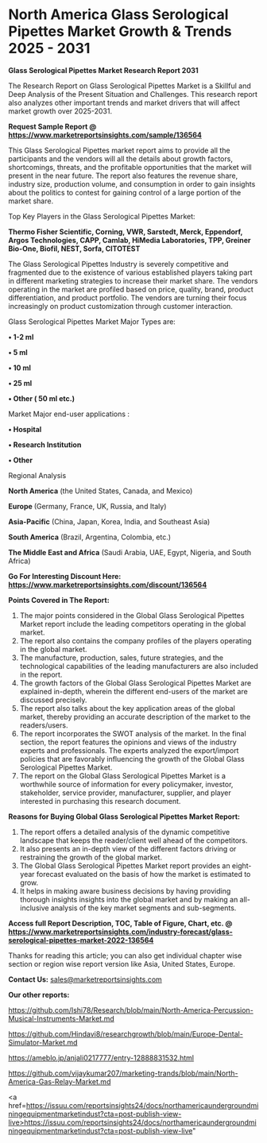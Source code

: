  # North America Glass Serological Pipettes Market Growth & Trends 2025 - 2031

<strong>Glass Serological Pipettes Market Research Report 2031</strong>

The Research Report on Glass Serological Pipettes Market is a Skillful and Deep Analysis of the Present Situation and Challenges. This research report also analyzes other important trends and market drivers that will affect market growth over 2025-2031.

<strong>Request Sample Report @ <a href=https://www.marketreportsinsights.com/sample/136564>https://www.marketreportsinsights.com/sample/136564</a></strong>

This Glass Serological Pipettes market report aims to provide all the participants and the vendors will all the details about growth factors, shortcomings, threats, and the profitable opportunities that the market will present in the near future. The report also features the revenue share, industry size, production volume, and consumption in order to gain insights about the politics to contest for gaining control of a large portion of the market share.

Top Key Players in the Glass Serological Pipettes Market:

<strong>Thermo Fisher Scientific, Corning, VWR, Sarstedt, Merck, Eppendorf, Argos Technologies, CAPP, Camlab, HiMedia Laboratories, TPP, Greiner Bio-One, Biofil, NEST, Sorfa, CITOTEST</strong>

The Glass Serological Pipettes Industry is severely competitive and fragmented due to the existence of various established players taking part in different marketing strategies to increase their market share. The vendors operating in the market are profiled based on price, quality, brand, product differentiation, and product portfolio. The vendors are turning their focus increasingly on product customization through customer interaction.

Glass Serological Pipettes Market Major Types are:

<strong>• 1-2 ml

• 5 ml

• 10 ml

• 25 ml

• Other ( 50 ml etc.)</strong>

Market Major end-user applications :

<strong>• Hospital

• Research Institution

• Other</strong>

Regional Analysis

</u><strong><b>North America</b></strong> (the United States, Canada, and Mexico)

<strong><b>Europe </b></strong>(Germany, France, UK, Russia, and Italy)

<strong><b>Asia-Pacific</b></strong> (China, Japan, Korea, India, and Southeast Asia)

<strong><b>South America</b></strong> (Brazil, Argentina, Colombia, etc.)

<strong><b>The Middle East and Africa</b></strong> (Saudi Arabia, UAE, Egypt, Nigeria, and South Africa)

<strong>Go For Interesting Discount Here: <a href=https://www.marketreportsinsights.com/discount/136564>https://www.marketreportsinsights.com/discount/136564</a></strong>

<strong>Points Covered in The Report:</strong>
<ol>
  <li>The major points considered in the Global Glass Serological Pipettes Market report include the leading competitors operating in the global market.</li>
  <li>The report also contains the company profiles of the players operating in the global market.</li>
  <li>The manufacture, production, sales, future strategies, and the technological capabilities of the leading manufacturers are also included in the report.</li>
  <li>The growth factors of the Global Glass Serological Pipettes Market are explained in-depth, wherein the different end-users of the market are discussed precisely.</li>
  <li>The report also talks about the key application areas of the global market, thereby providing an accurate description of the market to the readers/users.</li>
  <li>The report incorporates the SWOT analysis of the market. In the final section, the report features the opinions and views of the industry experts and professionals. The experts analyzed the export/import policies that are favorably influencing the growth of the Global Glass Serological Pipettes Market.</li>
  <li>The report on the Global Glass Serological Pipettes Market is a worthwhile source of information for every policymaker, investor, stakeholder, service provider, manufacturer, supplier, and player interested in purchasing this research document.</li>
</ol>
<strong>Reasons for Buying Global Glass Serological Pipettes Market Report:</strong>

<ol>
  <li>The report offers a detailed analysis of the dynamic competitive landscape that keeps the reader/client well ahead of the competitors.</li>
  <li>It also presents an in-depth view of the different factors driving or restraining the growth of the global market.</li>
  <li>The Global Glass Serological Pipettes Market report provides an eight-year forecast evaluated on the basis of how the market is estimated to grow.</li>
  <li>It helps in making aware business decisions by having providing thorough insights insights into the global market and by making an all-inclusive analysis of the key market segments and sub-segments.</li>
</ol>
<strong>Access full Report Description, TOC, Table of Figure, Chart, etc. @ <a href=https://www.marketreportsinsights.com/industry-forecast/glass-serological-pipettes-market-2022-136564>https://www.marketreportsinsights.com/industry-forecast/glass-serological-pipettes-market-2022-136564</a></strong>


Thanks for reading this article; you can also get individual chapter wise section or region wise report version like Asia, United States, Europe.

<strong>Contact Us:</strong>
sales@marketreportsinsights.com

<strong>Our other reports:</strong>

<a href=https://github.com/Ishi78/Research/blob/main/North-America-Percussion-Musical-Instruments-Market.md>https://github.com/Ishi78/Research/blob/main/North-America-Percussion-Musical-Instruments-Market.md</a>

<a href=https://github.com/Hindavi8/researchgrowth/blob/main/Europe-Dental-Simulator-Market.md>https://github.com/Hindavi8/researchgrowth/blob/main/Europe-Dental-Simulator-Market.md</a>

<a href=https://ameblo.jp/anjali0217777/entry-12888831532.html>https://ameblo.jp/anjali0217777/entry-12888831532.html</a>

<a href=https://github.com/vijaykumar207/marketing-trands/blob/main/North-America-Gas-Relay-Market.md>https://github.com/vijaykumar207/marketing-trands/blob/main/North-America-Gas-Relay-Market.md</a>

<a href=https://issuu.com/reportsinsights24/docs/northamericaundergroundminingequipmentmarketindust?cta=post-publish-view-live>https://issuu.com/reportsinsights24/docs/northamericaundergroundminingequipmentmarketindust?cta=post-publish-view-live</a>"
